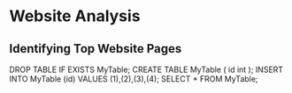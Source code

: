 # Website Analysis

## Identifying Top Website Pages
DROP TABLE IF EXISTS MyTable;
CREATE TABLE MyTable ( id int );
INSERT INTO MyTable	(id)
	VALUES
	(1),(2),(3),(4);
SELECT * FROM MyTable;
